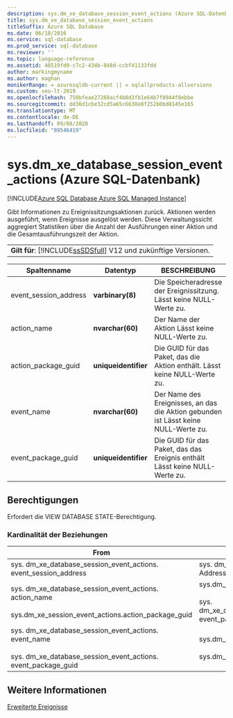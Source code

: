 ```yaml
---
description: sys.dm_xe_database_session_event_actions (Azure SQL-Datenbank)
title: sys.dm_xe_database_session_event_actions
titleSuffix: Azure SQL Database
ms.date: 06/10/2016
ms.service: sql-database
ms.prod_service: sql-database
ms.reviewer: ''
ms.topic: language-reference
ms.assetid: 48519fd9-c7c2-434b-848d-ccbf41133fdd
author: markingmyname
ms.author: maghan
monikerRange: = azuresqldb-current || = sqlallproducts-allversions
ms.custom: seo-lt-2019
ms.openlocfilehash: 750bfeae27269acf4b8d3fb1e64b7f8944f8ebbe
ms.sourcegitcommit: dd36d1cbe32cd5a65c6638e8f252b0bd8145e165
ms.translationtype: MT
ms.contentlocale: de-DE
ms.lasthandoff: 09/08/2020
ms.locfileid: "89546419"
---
```

# <a name="sysdm_xe_database_session_event_actions-azure-sql-database"></a>sys.dm_xe_database_session_event_actions (Azure SQL-Datenbank)
[!INCLUDE[Azure SQL Database Azure SQL Managed Instance](../../includes/applies-to-version/asdb-asdbmi.md)]

  Gibt Informationen zu Ereignissitzungsaktionen zurück. Aktionen werden ausgeführt, wenn Ereignisse ausgelöst werden. Diese Verwaltungssicht aggregiert Statistiken über die Anzahl der Ausführungen einer Aktion und die Gesamtausführungszeit der Aktion.  
  
||  
|-|  
|**Gilt für**: [!INCLUDE[ssSDSfull](../../includes/sssdsfull-md.md)] V12 und zukünftige Versionen.|  
  
|Spaltenname|Datentyp|BESCHREIBUNG|  
|-----------------|---------------|-----------------|  
|event_session_address|**varbinary(8)**|Die Speicheradresse der Ereignissitzung. Lässt keine NULL-Werte zu.|  
|action_name|**nvarchar(60)**|Der Name der Aktion Lässt keine NULL-Werte zu.|  
|action_package_guid|**uniqueidentifier**|Die GUID für das Paket, das die Aktion enthält. Lässt keine NULL-Werte zu.|  
|event_name|**nvarchar(60)**|Der Name des Ereignisses, an das die Aktion gebunden ist Lässt keine NULL-Werte zu.|  
|event_package_guid|**uniqueidentifier**|Die GUID für das Paket, das das Ereignis enthält Lässt keine NULL-Werte zu.|  
  
## <a name="permissions"></a>Berechtigungen  
 Erfordert die VIEW DATABASE STATE-Berechtigung.  
  
### <a name="relationship-cardinalities"></a>Kardinalität der Beziehungen  
  
|From|To|Beziehung|  
|----------|--------|------------------|  
|sys. dm_xe_database_session_event_actions. event_session_address|sys. dm_xe_database_sessions. Address|n:1|  
|sys. dm_xe_database_session_event_actions. action_name<br /><br /> sys.dm_xe_session_event_actions.action_package_guid|sys.dm_xe_objects.name<br /><br /> sys. dm_xe_database_session_events. event_package_guid|n:1|  
|sys. dm_xe_database_session_event_actions. event_name<br /><br /> sys. dm_xe_database_session_event_actions. event_package_guid|sys.dm_xe_objects.name<br /><br /> sys.dm_xe_objects.package_guid|n:1|  
  
## <a name="see-also"></a>Weitere Informationen  
 [Erweiterte Ereignisse](../../relational-databases/extended-events/extended-events.md)  
  
  
